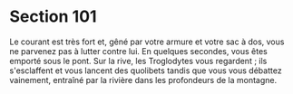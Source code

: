 # Section 101

Le courant est très fort et, gêné par votre armure et votre sac à dos, vous ne parvenez pas
à lutter contre lui. En quelques secondes,  vous êtes emporté sous le pont. Sur la rive, les
Troglodytes vous regardent  ; ils s'esclaffent et vous lancent des quolibets tandis que vous
vous débattez vainement, entraîné par la rivière dans les profondeurs de la montagne.